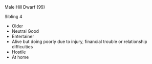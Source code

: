 Male Hill Dwarf (99)

Sibling 4
- Older
- Neutral Good
- Entertainer
- Alive but doing poorly due to injury, financial trouble or relationship difficulties
- Hostile
- At home
